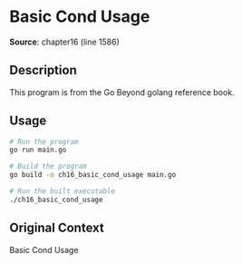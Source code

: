 # Basic Cond Usage

**Source**: chapter16 (line 1586)

## Description

This program is from the Go Beyond golang reference book.

## Usage

```bash
# Run the program
go run main.go

# Build the program
go build -o ch16_basic_cond_usage main.go

# Run the built executable
./ch16_basic_cond_usage
```

## Original Context

Basic Cond Usage
